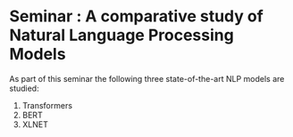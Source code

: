 
# Seminar : A comparative study of Natural Language Processing Models

As part of this seminar the following three state-of-the-art NLP models are studied:
1. Transformers
2. BERT
3. XLNET
